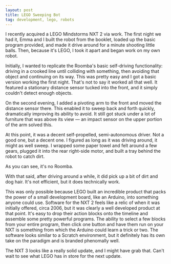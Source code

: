 ```yaml
---
layout: post
title: LEGO Sweeping Bot
tag: development, lego, robots
---
```


I recently acquired a LEGO Mindstorms NXT 2 via work. The first night we had it, Emma and I built the robot from the booklet, loaded up the basic program provided, and made it drive around for a minute shooting little balls. Then, because it's LEGO, I took it apart and began work on my own robot.
<!--more-->

Initially, I wanted to replicate the Roomba's basic self-driving functionality: driving in a crooked line until colliding with something, then avoiding that object and continuing on its way. This was pretty easy and I got a basic version working the first night.  That's not to say it worked all that well. It featured a stationary distance sensor tucked into the front, and it simply couldn't detect enough objects.

On the second evening, I added a pivoting arm to the front and moved the distance sensor there. This enabled it to sweep back and forth quickly, dramatically improving its ability to avoid.  It still got stuck under a lot of furniture that was above its view — an impact sensor on the upper portion of the arm solved this. 

At this point, it was a decent self-propelled, semi-autonomous driver. Not a good one, but a decent one. I figured as long as it was driving around, it might as well sweep. I wrapped some paper towel and felt around a few gears, plugged it into the rear right-side motor, and built a tray behind the robot to catch dirt.

As you can see, it's no Roomba.


With that said, after driving around a while, it did pick up a bit of dirt and dog hair. It's not efficient, but it does technically work.


This was only possible because LEGO built an incredible product that packs the power of a small development board, like an Arduino, into something anyone could use. Software for the NXT 2 feels like a relic of when it was initially offered, circa 2006, but it was clearly a well developed product at that point. It's easy to drop their action blocks onto the timeline and assemble some pretty powerful programs. The ability to select a few blocks from your entire program, then click one button and have them run on your NXT is something from which the Arduino could learn a trick or two. The software looks similar to a Scratch environment, but it definitely has its own take on the paradigm and is branded phenomally well.

The NXT 3 looks like a really solid update, and I might have grab that. Can't wait to see what LEGO has in store for the next update.


